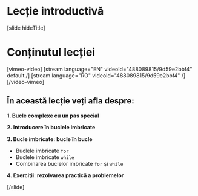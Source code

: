 # Lecție introductivă

[slide hideTitle]

# Conținutul lecției

[vimeo-video]
[stream language="EN" videoId="488089815/9d59e2bbf4" default /]
[stream language="RO" videoId="488089815/9d59e2bbf4"  /]
[/video-vimeo]

## În această lecție veți afla despre:

**1. Bucle complexe cu un pas special**

**2. Introducere în buclele imbricate**

**3. Bucle imbricate: bucle în bucle**
- Buclele imbricate `for`
- Buclele imbricate `while`
- Combinarea buclelor imbricate `for` și `while`

**4. Exerciții: rezolvarea practică a problemelor**

[/slide]